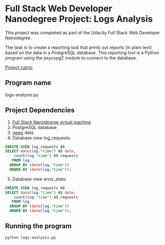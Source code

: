 # Full Stack Web Developer Nanodegree Project: Logs Analysis

This project was completed as part of the Udacity Full Stack Web Developer Nanodegree.

The task is to create a reporting tool that prints out reports (in plain text) based on the data in a PostgreSQL database. 
This reporting tool is a Python program using the psycopg2 module to connect to the database.

[Project rubric](https://review.udacity.com/#!/rubrics/277/view)

## Program name
  logs-analysis.py

## Project Dependencies

1. [Full Stack Nanodegree virtual machine](https://github.com/jbaldwin01/fullstack-nanodegree-vm)
2. PostgreSQL database
3. [news](https://d17h27t6h515a5.cloudfront.net/topher/2016/August/57b5f748_newsdata/newsdata.zip) data
4. Database view log_requests:
```sql
CREATE VIEW log_requests AS
SELECT date(log."time") AS date,
    count(log."time") AS requests
   FROM log
  GROUP BY (date(log."time"))
  ORDER BY (date(log."time"));
```

5. Database view error_stats:
```sql
CREATE VIEW log_requests AS
SELECT date(log."time") AS date,
    count(log."time") AS requests
   FROM log
  GROUP BY (date(log."time"))
  ORDER BY (date(log."time"));
```

## Running the program

```python logs-analysis.py```
